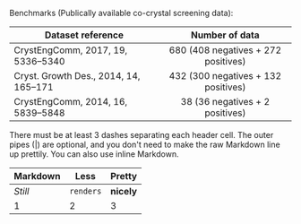 Benchmarks (Publically available co-crystal screening data):

| Dataset reference      | Number of data| 
| ------------- |:-------------:| 
| CrystEngComm, 2017, 19, 5336–5340 | 680 (408 negatives + 272 positives) | 
| Cryst. Growth Des., 2014, 14, 165–171 | 432 (300 negatives + 132 positives)    | 
| CrystEngComm, 2014, 16, 5839–5848 | 38 (36 negatives + 2 positives)   |   

There must be at least 3 dashes separating each header cell.
The outer pipes (|) are optional, and you don't need to make the 
raw Markdown line up prettily. You can also use inline Markdown.

Markdown | Less | Pretty
--- | --- | ---
*Still* | `renders` | **nicely**
1 | 2 | 3
